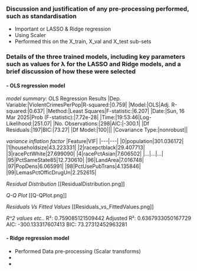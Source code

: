 
###  Discussion and justification of any pre-processing performed, such as standardisation
* Important or LASSO & Ridge regression
* Using Scaler
* Performed this on the X_train, X_val and X_test sub-sets

### Details of the three trained models, including key parameters such as values for λ for the LASSO and Ridge models, and a brief discussion of how these were selected

#### - OLS regression model
*model summary:*
OLS Regression Results
|Dep. Variable:|ViolentCrimesPerPop|R-squared:|0.759|
|Model:|OLS|Adj. R-squared:|0.637|
|Method:|Least Squares|F-statistic:|6.207|
|Date:|Sun, 16 Mar 2025|Prob (F-statistic):|7.72e-28|
|Time:|19:53:46|Log-Likelihood:|251.07|
|No. Observations:|298|AIC:|-300.1|
|Df Residuals:|197|BIC:|73.27|
|Df Model:|100|||
|Covariance Type:|nonrobust||

*variance inflation factor*
|Feature|VIF|
|---|---|
|0|population|301.036172|
|1|householdsize|43.223331|
|2|racepctblack|29.407713|
|3|racePctWhite|27.699090|
|4|racePctAsian|7.606502|
|...|...|...|
|95|PctSameState85|12.730610|
|96|LandArea|7.016748|
|97|PopDens|6.065991|
|98|PctUsePubTrans|4.135846|
|99|LemasPctOfficDrugUn|2.252615|

*Residual Distribution*
[[ResidualDistribution.png]]

*Q-Q Plot*
[[Q-QPlot.png]]

*Residuals Vs Fitted Values*
[[Residuals_vs_FittedValues.png]]

*R^2 values etc..*
R²: 0.759085121509442
Adjusted R²: 0.6367933050167729
AIC: -300.133317607413
BIC: 73.27312452963281
#### - Ridge regression model
* Performed Data pre-processing (Scalar transforms)
* 
* 
